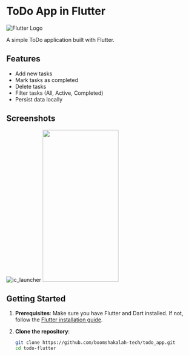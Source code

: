 # ToDo App in Flutter

![Flutter Logo](https://images.yourstory.com/cs/1/b3c70442-ab5e-11e8-8691-f70342131e20/flutter-ios-development1553671137747.jpg?w=1152&fm=auto&ar=2:1&mode=crop&crop=faces)

A simple ToDo application built with Flutter.

## Features

- Add new tasks
- Mark tasks as completed
- Delete tasks
- Filter tasks (All, Active, Completed)
- Persist data locally

## Screenshots

![ic_launcher](https://github.com/boomshakalah-tech/todo_app/assets/124114697/95f81626-edf7-4eac-a465-6d75b1e2a12a)
<img src="https://github.com/boomshakalah-tech/todo_app/assets/124114697/e622fbdb-58ac-4d9d-b85a-7c70fba53493" width="200" height="400" />


## Getting Started

1. **Prerequisites**: Make sure you have Flutter and Dart installed. If not, follow the [Flutter installation guide](https://flutter.dev/docs/get-started/install).

2. **Clone the repository**:

   ```bash
   git clone https://github.com/boomshakalah-tech/todo_app.git
   cd todo-flutter
